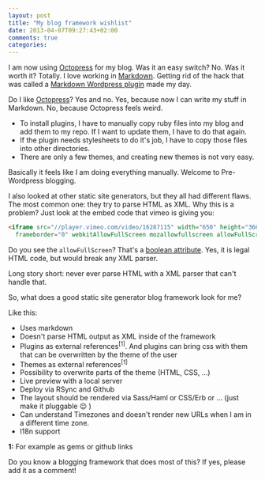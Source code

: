 ```yaml
---
layout: post
title: "My blog framework wishlist"
date: 2013-04-07T09:27:43+02:00
comments: true
categories: 
---
```

I am now using [Octopress](http://octopress.org) for my blog. Was it an easy
switch? No. Was it worth it? Totally. I love working in [Markdown](http://daringfireball.net/projects/markdown/).
Getting rid of the hack that was called a [Markdown Wordpress plugin](http://michelf.ca/projects/php-markdown/) 
made my day. 

Do I like [Octopress](http://octopress.org)? Yes and no. Yes, because now I 
can write my stuff in Markdown. No, because Octopress feels weird. 

* To install plugins, I have to manually copy ruby files into my blog and 
  add them to my repo. If I want to update them, I have to do that again.
* If the plugin needs stylesheets to do it's job, I have to copy those
  files into other directories.
* There are only a few themes, and creating new themes is not very easy.

Basically it feels like I am doing everything manually. Welcome to Pre-Wordpress
blogging.

I also looked at other static site generators, but they all had different flaws. The most
common one: they try to parse HTML as XML. Why this is a problem? Just look at the
embed code that vimeo is giving you:

``` html
<iframe src="//player.vimeo.com/video/16287115" width="650" height="366" 
  frameborder="0" webkitAllowFullScreen mozallowfullscreen allowFullScreen></iframe>
```

Do you see the `allowFullScreen`? That's a [boolean attribute](http://www.w3.org/html/wg/drafts/html/master/infrastructure.html#boolean-attributes).
Yes, it is legal HTML code, but would break any XML parser.

Long story short: never ever parse HTML with a XML parser that can't handle that.

So, what does a good static site generator blog framework look for me?

Like this:

* Uses markdown
* Doesn't parse HTML output as XML inside of the framework
* Plugins as external references<sup>[1]</sup>. And plugins can bring css with them that can be 
  overwritten by the theme of the user
* Themes as external references<sup>[1]</sup>
* Possibility to overwrite parts of the theme (HTML, CSS, ...)
* Live preview with a local server
* Deploy via RSync and Github
* The layout should be rendered via Sass/Haml or CSS/Erb or ... (just make it pluggable :wink: )
* Can understand Timezones and doesn't render new URLs when I am in a different time zone.
* I18n support

**1:** For example as gems or github links

Do you know a blogging framework that does most of this? If yes, please add it as a comment!
